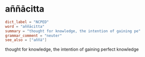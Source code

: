 # aññācitta

``` toml
dict_label = "NCPED"
word = "aññācitta"
summary = "thought for knowledge, the intention of gaining pe"
grammar_comment = "neuter"
see_also = ["aññā"]
```

thought for knowledge, the intention of gaining perfect knowledge

